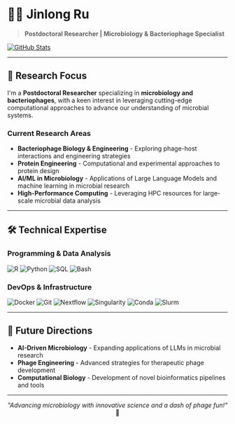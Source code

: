 # 👨‍🔬 Jinlong Ru

> **Postdoctoral Researcher | Microbiology & Bacteriophage Specialist**

[![GitHub Stats](https://github-readme-stats.vercel.app/api?username=rujinlong&show_icons=true&count_private=true&theme=tokyonight&hide_border=true)](https://github.com/rujinlong)

---

## 🔬 Research Focus

I'm a **Postdoctoral Researcher** specializing in **microbiology and bacteriophages**, with a keen interest in leveraging cutting-edge computational approaches to advance our understanding of microbial systems.

### Current Research Areas
- **Bacteriophage Biology & Engineering** - Exploring phage-host interactions and engineering strategies
- **Protein Engineering** - Computational and experimental approaches to protein design
- **AI/ML in Microbiology** - Applications of Large Language Models and machine learning in microbial research
- **High-Performance Computing** - Leveraging HPC resources for large-scale microbial data analysis

---

## 🛠️ Technical Expertise

### Programming & Data Analysis
![R](https://img.shields.io/badge/R-276DC3?style=for-the-badge&logo=r&logoColor=white)
![Python](https://img.shields.io/badge/Python-3776AB?style=for-the-badge&logo=python&logoColor=white)
![SQL](https://img.shields.io/badge/SQL-4479A1?style=for-the-badge&logo=mysql&logoColor=white)
![Bash](https://img.shields.io/badge/Bash-4EAA25?style=for-the-badge&logo=gnu-bash&logoColor=white)

### DevOps & Infrastructure
![Docker](https://img.shields.io/badge/Docker-2496ED?style=for-the-badge&logo=docker&logoColor=white)
![Git](https://img.shields.io/badge/Git-F05032?style=for-the-badge&logo=git&logoColor=white)
![Nextflow](https://img.shields.io/badge/Nextflow-23B4D2?style=for-the-badge&logo=nextflow&logoColor=white)
![Singularity](https://img.shields.io/badge/Singularity-000000?style=for-the-badge&logo=singularity&logoColor=white)
![Conda](https://img.shields.io/badge/Conda-342B029?style=for-the-badge&logo=anaconda&logoColor=white)
![Slurm](https://img.shields.io/badge/Slurm-FF6C2E?style=for-the-badge&logo=slurm&logoColor=white)

---

## 🎯 Future Directions

- **AI-Driven Microbiology** - Expanding applications of LLMs in microbial research
- **Phage Engineering** - Advanced strategies for therapeutic phage development
- **Computational Biology** - Development of novel bioinformatics pipelines and tools

---

<div align="center">

*"Advancing microbiology with innovative science and a dash of phage fun!"* 🧬

</div>

